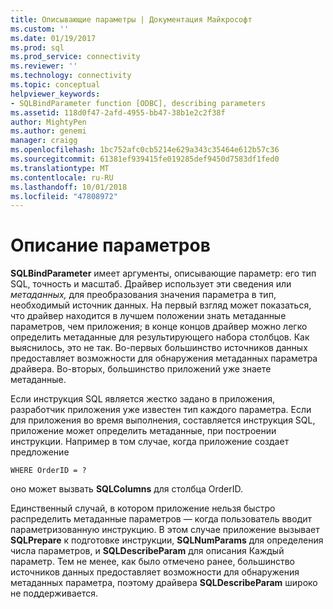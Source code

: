 ```yaml
---
title: Описывающие параметры | Документация Майкрософт
ms.custom: ''
ms.date: 01/19/2017
ms.prod: sql
ms.prod_service: connectivity
ms.reviewer: ''
ms.technology: connectivity
ms.topic: conceptual
helpviewer_keywords:
- SQLBindParameter function [ODBC], describing parameters
ms.assetid: 118d0f47-2afd-4955-bb47-38b1e2c2f38f
author: MightyPen
ms.author: genemi
manager: craigg
ms.openlocfilehash: 1bc752afc0cb5214e629a343c35464e612b57c36
ms.sourcegitcommit: 61381ef939415fe019285def9450d7583df1fed0
ms.translationtype: MT
ms.contentlocale: ru-RU
ms.lasthandoff: 10/01/2018
ms.locfileid: "47808972"
---
```

# <a name="describing-parameters"></a>Описание параметров
**SQLBindParameter** имеет аргументы, описывающие параметр: его тип SQL, точность и масштаб. Драйвер использует эти сведения или *метаданных,* для преобразования значения параметра в тип, необходимый источник данных. На первый взгляд может показаться, что драйвер находится в лучшем положении знать метаданные параметров, чем приложения; в конце концов драйвер можно легко определить метаданные для результирующего набора столбцов. Как выяснилось, это не так. Во-первых большинство источников данных предоставляет возможности для обнаружения метаданных параметра драйвера. Во-вторых, большинство приложений уже знаете метаданные.  
  
 Если инструкция SQL является жестко задано в приложения, разработчик приложения уже известен тип каждого параметра. Если для приложения во время выполнения, составляется инструкция SQL, приложение может определить метаданные, при построении инструкции. Например в том случае, когда приложение создает предложение  
  
```  
WHERE OrderID = ?  
```  
  
 оно может вызвать **SQLColumns** для столбца OrderID.  
  
 Единственный случай, в котором приложение нельзя быстро распределить метаданные параметров — когда пользователь вводит параметризованную инструкцию. В этом случае приложение вызывает **SQLPrepare** к подготовке инструкции, **SQLNumParams** для определения числа параметров, и **SQLDescribeParam** для описания Каждый параметр. Тем не менее, как было отмечено ранее, большинство источников данных предоставляет возможности для обнаружения метаданных параметра, поэтому драйвера **SQLDescribeParam** широко не поддерживается.
